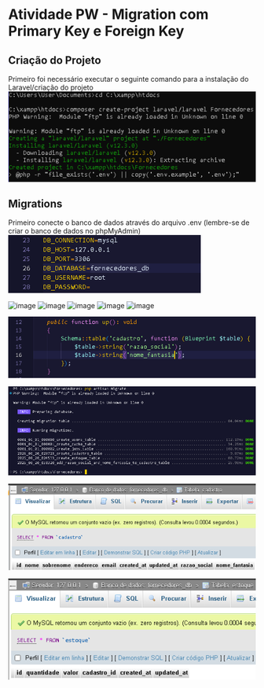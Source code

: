 # Atividade PW - Migration com Primary Key e Foreign Key
## Criação do Projeto
Primeiro foi necessário executar o seguinte comando para a instalação do Laravel/criação do projeto
![](prints-processo/print%201.png)


## Migrations
Primeiro conecte o banco de dados através do arquivo .env (lembre-se de criar o banco de dados no phpMyAdmin)
![](prints-processo/print%203.png)


<img width="989" height="233" alt="image" src="https://github.com/user-attachments/assets/aadcc0b8-ba49-478a-a0bd-8c1a3dfcf84a" />



<img width="505" height="215" alt="image" src="https://github.com/user-attachments/assets/e427ae32-b816-4d51-b852-11b5dcfce955" />


<img width="974" height="137" alt="image" src="https://github.com/user-attachments/assets/b5f6d9fb-050c-4fdd-b8fa-45e6d1a5d7b6" />



<img width="827" height="333" alt="image" src="https://github.com/user-attachments/assets/caed8f00-17c5-40e9-b69c-6f7d706d6c55" />

<img width="1189" height="129" alt="image" src="https://github.com/user-attachments/assets/563396f4-4e19-4128-8d60-0c1f73c6aade" />


![](prints-processo/print%209.png)


![](prints-processo/print%2010.png)



![](prints-processo/print%2012.png)

![](prints-processo/print%2013.png)

